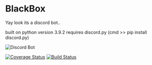 # BlackBox

Yay look its a discord bot..

built on python version 3.9.2
requires discord.py
(cmd >> pip install discord.py)


![Discord Bot](https://img.shields.io/badge/Discord-7289DA?style=for-the-badge&logo=discord&logoColor=white)

[![Coverage Status](https://coveralls.io/repos/github/lkharsany/BlackBox/badge.svg?branch=main)](https://coveralls.io/github/lkharsany/BlackBox?branch=main)
[![Build Status](https://travis-ci.com/lkharsany/BlackBox.svg?branch=main)](https://travis-ci.com/lkharsany/BlackBox)

